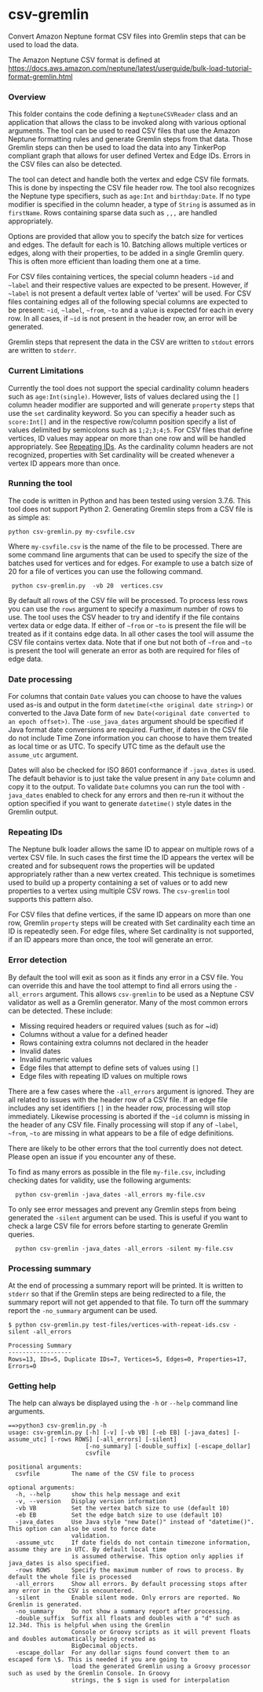 # csv-gremlin

Convert Amazon Neptune format CSV files into Gremlin steps that can be used to load the data.

The Amazon Neptune CSV format is defined at https://docs.aws.amazon.com/neptune/latest/userguide/bulk-load-tutorial-format-gremlin.html

### Overview

This folder contains the code defining a `NeptuneCSVReader` class and an application that allows the class to be invoked along with various optional arguments. The tool can be used to read CSV files that use the Amazon Neptune formatting rules and generate Gremlin steps from that data.  Those Gremlin steps can then be used to load the data into any TinkerPop compliant graph that allows for user defined Vertex and Edge IDs. Errors in the CSV files can also be detected.

The tool can detect and handle both the vertex and edge CSV file formats. This is done by inspecting the CSV file header row. The tool also
recognizes the Neptune type specifiers, such as `age:Int` and `birthday:Date`. If no type modifier is specified in the column header, a type of `String`
is assumed as in `firstName`.  Rows containing sparse data such as `,,,` are handled appropriately.

Options are provided that allow you to specify the batch size for vertices and edges. The default for each is 10. Batching allows multiple vertices or
edges, along with their properties, to be added in a single Gremlin query. This is often more efficient than loading them one at a time.

For CSV files containing vertices, the special column headers `~id` and `~label` and their respective values are expected to be present. However, if `~label` is not present a default vertex lable of 'vertex' will be used. For CSV files containing edges all of the following special columns are expected to be present:  `~id`, `~label`, `~from`, `~to` and a value is expected for each in every row. In all cases, if `~id` is not present in the header row, an error will be generated.

Gremlin steps that represent the data in the CSV are written to `stdout` errors are written to `stderr`. 

### Current Limitations

Currently the tool does not support the special cardinality column headers such as `age:Int(single)`. However, lists of values declared using the `[]` column
header modifier are supported and will generate `property` steps that use the `set` cardinality keyword. So you can specifiy a header such as `score:Int[]` and
in the respective row/column position specify a list of values delimited by semicolons such as `1;2;3;4;5`. For CSV files that define vertices, ID values may appear on more than one row and will be handled appropriately. See [Repeating IDs](#rid). As the cardinality column headers are not recognized, properties with Set cardinality will be created whenever a vertex ID appears more than once.

### Running the tool

The code is written in Python and has been tested using version 3.7.6. This tool does not support Python 2. Generating Gremlin steps from a CSV file is as simple as:

```
python csv-gremlin.py my-csvfile.csv
```
Where `my-csvfile.csv` is the name of the file to be processed. There are some command line arguments that can be used to specify the size of the batches used for vertices and for edges. For example to use a batch size of 20 for a file of vertices you can use the following command.
```
 python csv-gremlin.py  -vb 20  vertices.csv
```

By default all rows of  the CSV file will be processed. To process less rows you can use the `rows` argument to specify a maximum number of rows to use. The tool uses the CSV header to try and identify if the file contains vertex data or edge data. If either of `~from` or `~to` is present the file will be treated as if it contains edge data. In all other cases the tool will assume the CSV file contains vertex data. Note that if one but not both of `~from` and `~to` is present the tool will generate an error as both are required for files of edge data.

### Date processing

For columns that contain `Date` values you can choose to have the values used as-is and output in the form `datetime(<the original date string>)` or converted to the Java Date form of `new Date(<original date converted to an epoch offset>)`. The `-use_java_dates` argument should be specified if Java format date conversions are required. Further, if dates in the CSV file do not include Time Zone information you can choose to have them treated as local time or as UTC. To specify UTC time as the default use the `assume_utc` argument. 

Dates will also be checked for ISO 8601 conformance if `-java_dates` is used. The default behavior is to just take the value present in any `Date` column and copy it to the output. To validate `Date` columns you can run the tool with `-java_dates` enabled to check for any errors and then re-run  it without the option specified if you want to generate `datetime()` style dates in the Gremlin output. 

<a name="rid"></a>
### Repeating IDs

The Neptune bulk loader allows the same ID to appear on multiple rows of a vertex CSV file. In such cases the first time the ID appears the vertex will be created and for subsequent rows the properties will be updated appropriately rather than a new vertex created. This technique is sometimes used to build up a property containing a set of values or to add new properties to a vertex using multiple CSV rows. The `csv-gremlin` tool supports this pattern also. 

For CSV files that define vertices, if the same ID appears on more than one row, Gremlin `property` steps will be created with Set cardinality each time an ID is repeatedly  seen. For edge files, where Set cardinality is not supported, if an ID appears more than once, the tool will generate an error. 

### Error detection

By default the tool will exit as soon as it finds any error in a CSV file. You can override this and have the tool attempt to find all
errors using the `-all_errors` argument. This allows `csv-gremlin` to be used as a Neptune CSV validator as well as a Gremlin generator. Many of
the most common errors can  be detected. These include:

- Missing required headers or required values (such as for ~id)
- Columns without a value for a defined header
- Rows containing extra columns not declared in the header
- Invalid dates
- Invalid numeric values
- Edge files that attempt to define sets of values using `[]`
- Edge files with repeating ID values on multiple rows

There are a few cases where the `-all_errors` argument is ignored. They are all related to issues with the header row of a CSV file. If an edge file includes any set identifiers `[]` in the header row, processing will stop immediately. Likewise processing is aborted if the `~id` column is missing in the header of any CSV file. Finally processing will stop if any of `~label`, `~from`, `~to` are missing in what appears to be a file of edge definitions.

There are likely to be other errors that the tool currently does not detect. Please open an issue if you encounter any of these.

To find as many errors as possible in the file `my-file.csv`, including checking dates for validity, use the following arguments:
```
  python csv-gremlin -java_dates -all_errors my-file.csv
```
To only see error messages and prevent any Gremlin steps from being generated the `-silent` argument can be used. This is useful if you want to check a large CSV file for errors before starting to generate Gremlin queries.
```
  python csv-gremlin -java_dates -all_errors -silent my-file.csv
```
### Processing summary
At the end of processing a summary report will be printed. It is written to `stderr` so that if the Gremlin steps are being redirected to a file, the summary report will not get appended to that file. To turn off the summary report the `-no_summary` argument can be used.

```
$ python csv-gremlin.py test-files/vertices-with-repeat-ids.csv -silent -all_errors

Processing Summary
------------------
Rows=13, IDs=5, Duplicate IDs=7, Vertices=5, Edges=0, Properties=17, Errors=0
```

### Getting help

The help can always be displayed using the `-h` or `--help` command line arguments.
```
==>python3 csv-gremlin.py -h
usage: csv-gremlin.py [-h] [-v] [-vb VB] [-eb EB] [-java_dates] [-assume_utc] [-rows ROWS] [-all_errors] [-silent]
                      [-no_summary] [-double_suffix] [-escape_dollar]
                      csvfile

positional arguments:
  csvfile         The name of the CSV file to process

optional arguments:
  -h, --help      show this help message and exit
  -v, --version   Display version information
  -vb VB          Set the vertex batch size to use (default 10)
  -eb EB          Set the edge batch size to use (default 10)
  -java_dates     Use Java style "new Date()" instead of "datetime()". This option can also be used to force date
                  validation.
  -assume_utc     If date fields do not contain timezone information, assume they are in UTC. By default local time
                  is assumed otherwise. This option only applies if java_dates is also specified.
  -rows ROWS      Specify the maximum number of rows to process. By default the whole file is processed
  -all_errors     Show all errors. By default processing stops after any error in the CSV is encountered.
  -silent         Enable silent mode. Only errors are reported. No Gremlin is generated.
  -no_summary     Do not show a summary report after processing.
  -double_suffix  Suffix all floats and doubles with a "d" such as 12.34d. This is helpful when using the Gremlin
                  Console or Groovy scripts as it will prevent floats and doubles automatically being created as
                  BigDecimal objects.
  -escape_dollar  For any dollar signs found convert them to an escaped form \$. This is needed if you are going to
                  load the generated Gremlin using a Groovy processor such as used by the Gremlin Console. In Groovy
                  strings, the $ sign is used for interpolation
  ```
